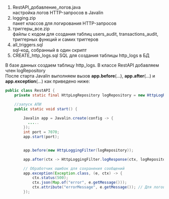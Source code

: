 1) RestAPI_добавление_логов.java  
настройка логов HTTP-запросов в Javalin  
2) logging.zip  
пакет классов для логирования HTTP-запросов  
3) триггеры_все.zip  
файлы с кодом для создания таблиц users_audit, transactions_audit, триггерных функций и самих триггеров  
4) all_triggers.sql  
sql-код, собранный в один скрипт
5) CREATE_http_logs.sql
SQL для создания таблицы http_logs в БД



В базе данных создаем таблицу http_logs.
В классе RestAPI добавляем член logRepository  
После старта Javalin выполняем вызов  **app.before**(...), **app.after**(...) и **app.exception**(...) как приведено ниже:  

```java
public class RestAPI {
    private static final HttpLogRepository logRepository = new HttpLogRepository();

    //запуск АПИ
    public static void start() {

        Javalin app = Javalin.create(config -> {
          .....
        });
        int port = 7070;
        app.start(port);


        app.before(new HttpLoggingFilter(logRepository));

        app.after(ctx -> HttpLoggingFilter.logResponse(ctx, logRepository)); // <-- Логируем ответы

        // Обработчик ошибок для сохранения сообщений
        app.exception(Exception.class, (e, ctx) -> {
            ctx.status(500);
            ctx.json(Map.of("error", e.getMessage()));
            ctx.attribute("errorMessage", e.getMessage()); // Для логов
        });
```
